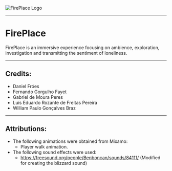 

![FirePlace Logo](https://github.com/FellowshipOfTheGame/Fire-Place/tree/master/Fire%20Place/Assets/UI/Logo.png)

---

# FirePlace

FirePlace is an immersive experience focusing on ambience, exploration, investigation and transmitting the sentiment of loneliness.

---

## Credits:

- Daniel Fróes
- Fernando Gorgulho Fayet
- Gabriel de Moura Peres
- Luís Eduardo Rozante de Freitas Pereira
- William Paulo Gonçalves Braz

---

## Attributions:

- The following animations were obtained from Mixamo:
  - Player walk animation. 
- The following sound effects were used:
  - https://freesound.org/people/Benboncan/sounds/84111/ (Modified for creating the blizzard sound)
